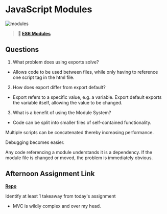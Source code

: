 # JavaScript Modules

![modules](https://bcw.blob.core.windows.net/public/img/1015719031845190)

> **📖 [ES6 Modules](https://codeworksacademy.com/fs-student-guide/resources/wk3/01-Modules)**

## Questions

1. What problem does using exports solve?

- Allows code to be used between files, while only having to reference one script tag in the html file.

2. How does export differ from export default?

- Export refers to a specific value, e.g. a variable. Export default exports the variable itself, allowing the value to be changed.

3. What is a benefit of using the Module System?

- Code can be split into smaller files of self-contained functionality.

Multiple scripts can be concatenated thereby increasing performance.

Debugging becomes easier.

Any code referencing a module understands it is a dependency. If the module file is changed or moved, the problem is immediately obvious.

## Afternoon Assignment Link

**[Repo](https://github.com/sbyoungblood/game-night)**

Identify at least 1 takeaway from today's assignment

- MVC is wildly complex and over my head.
